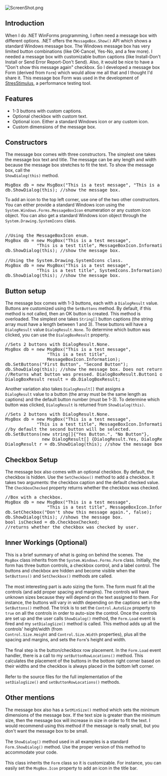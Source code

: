 ![ScreenShot.png](http://www.stresstimulus.com/image/CustomMessageBox.png)
<h2>Introduction</h2>

When I do .NET WinForms programming, I often need a message box with 
different options. .NET offers the <code>MessageBox.Show()</code> API which 
shows a standard Windows message box. The Windows message box has very limited 
button combinations (like OK-Cancel, Yes-No, and a few more). I needed a message 
box with customizable button captions (like Install-Don't Install or Send Error 
Report-Don't Send). Also, it would be nice to have a "Don't show this message 
again" checkbox. So I developed a message box Form (derived from <code>Form</code>) 
which would allow me all that and I thought I'd share it. This message box Form was used in the development of <a href="http://www.stresstimulus.com">StresStimulus</a>, a performance testing tool.
<h2>Features</h2>
<ul>
	<li>1-3 buttons with custom captions.</li>
	<li>Optional checkbox with custom text.</li>
	<li>Optional icon. Either a standard Windows icon or any custom icon.</li>
	<li>Custom dimensions of the message box.</li>
</ul>
<h2>Constructors</h2>
The message box comes with three constructors. The simplest one takes the 
message box text and title. The message can be any length and width because the 
message box stretches to fit the text. To show the message box, call the <code>
ShowDialog(this)</code> method.<br>

<pre>MsgBox db = new MsgBox("This is a test message", "This is a test title");
db.ShowDialog(this); //show the message box.</pre>
To add an icon to the top 
left corner, use one of the two other constructors. You can either provide a 
standard Windows icon using the <code>System.Windows.Forms.MessageBoxIcon</code> enumeration 
or any custom icon object. You can also get a standard Windows icon object 
through the <code>System.Drawing.SystemIcons</code> class.<br><br>
<pre>//Using the MessageBoxIcon enum.
MsgBox db = new MsgBox("This is a test message", 
            "This is a test title", MessageBoxIcon.Information);
db.ShowDialog(this); //show the message box.

//Using the System.Drawing.SystemIcons class.
MsgBox db = new MsgBox("This is a test message", 
            "This is a test title", SystemIcons.Information);
db.ShowDialog(this); //show the message box.</pre>
<h2>Button setup</h2>
<p>The message box comes with 1-3 buttons, each with a <code>DialogResult</code> 
value. Buttons are customized using the <code>SetButtons</code> method. By 
default, if this method is not called, then an OK button is created. This method 
is overloaded. The simplest one takes <code>String[]</code> button captions (the 
string array must have a length between 1 and 3). These buttons will have a
<code>DialogResult</code> value <code>DialogResult.None</code>. To determine 
which button was clicked, you can use the <code>DialogBoxResult</code> property.</p>
<pre>//Sets 2 buttons with DialogResult.None.
MsgBox db = new MsgBox("This is a test message", 
                "This is a test title", 
                MessageBoxIcon.Information);
db.SetButtons("First Button", "Second Button");
db.ShowDialog(this); //show the message box. Does not return a DialogResult value.
//Returns what button was pressed. DialogBoxResult.Button1 or DialogBoxResult.Button2
DialogBoxResult result = db.DialogBoxResult;</pre>
Another variation also takes <code>DialogResult[]</code> that assigns a <code>
DialogResult</code> value to a button (the array must be the same length as 
captions) and the default button number (must be 1-3). To determine which button 
was clicked, <code>DialogResult</code> is returned from <code>ShowDialog(this)</code>.
<pre>//Sets 2 buttons with DialogResult.None.
MsgBox db = new MsgBox("This is a test message", 
            "This is a test title", MessageBoxIcon.Information);
//by default the second button will be selected.
db.SetButtons(new string[]{"Yes Button.", "No Button"}, 
              new DialogResult[] {DialogResult.Yes, DialogResult.No}, 2);
DialogResult r = db.ShowDialog(this); //show the message box and return the DialogResult.
</pre>
<h2>Checkbox Setup</h2>
The message box also comes with an optional checkbox. By default, the 
checkbox is hidden. Use the <code>SetCheckbox()</code> method to add a checkbox. 
It takes two arguments: the checkbox caption and the default checked value. The
<code>CheckboxChecked</code> property returns whether the checkbox was checked.
<pre>//Box with a checkbox.
MsgBox db = new MsgBox("This is a test message", 
                "This is a test title", MessageBoxIcon.Information);
db.SetCheckbox("Don't show this message again.", false);
db.ShowDialog(this); //shows the message box.
bool isChecked = db.CheckboxChecked;
//returns whether the checkbox was checked by user.
</pre>
<h2>Inner Workings (Optional)</h2>
This is a brief summary of what is going on behind the scenes. The <code>
MsgBox</code> class inherits from the <code>System.Windows.Forms.Form</code> 
class. Initially, the form has three button controls, a checkbox control, and a 
label control. The buttons and checkbox are hidden and become visible when the
<code>SetButtons()</code> and <code>SetCheckbox()</code> methods are called.<br><br>
The most interesting part is auto sizing the form. The form must fit all the 
controls (and add proper spacing and margins). The controls will have unknown 
sizes because they will depend on the text assigned to them. For instance, the 
buttons will vary in width depending on the captions set in the <code>
SetButtons()</code> method. The trick is to set the <code>Control.AutoSize</code> 
property to <code>true</code> on all the controls in order to auto-size the 
control. Once the controls are set up and the user calls <code>ShowDialog()</code> 
method, the <code>Form.Load</code> event is fired and my <code>setDialogSize()</code> 
method is called. This method adds up all the controls' height/width (from <code>
Control.Size.Height</code> and <code>Control.Size.Width</code> properties), plus 
all the spacing and margins, and sets the <code>Form</code>'s height and width.<br><br>
The final step is the button/checkbox row placement. In the <code>Form.Load</code> 
event handler, there is a call to my <code>setButtonRowLocations()</code> 
method. This calculates the placement of the buttons in the bottom right corner 
based on their widths and the checkbox is always placed in the bottom left 
corner.<br><br>
Refer to the source files for the full implementation of the <code>
setDialogSize()</code> and <code>setButtonRowLocations()</code> methods.<br>
<h2>Other mentions</h2>
The message box also has a <code>SetMinSize()</code> method which sets the 
minimum dimensions of the message box. If the text size is greater than the 
minimum size, then the message box will increase in size in order to fit the 
text. I would recommend using this method if the message is really small, but 
you don't want the message box to be small.<br><br>
The <code>ShowDialog()</code> method used in all examples is a standard <code>
Form.ShowDialog()</code> method. Use the proper version of this method to 
accommodate your code.<br><br>
This class inherits the <code>Form</code> class so it is customizable. For 
instance, you can easily set the <code>MsgBox.Icon</code> property to add an 
icon in the title bar.
